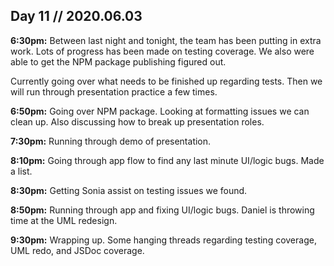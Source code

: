## Day 11 // 2020.06.03

**6:30pm:** Between last night and tonight, the team has been putting in extra work. Lots of progress has been made on testing coverage. We also were able to get the NPM package publishing figured out. 

Currently going over what needs to be finished up regarding tests. Then we will run through presentation practice a few times. 

**6:50pm:** Going over NPM package. Looking at formatting issues we can clean up. Also discussing how to break up presentation roles.

**7:30pm:** Running through demo of presentation. 

**8:10pm:** Going through app flow to find any last minute UI/logic bugs. Made a list.

**8:30pm:** Getting Sonia assist on testing issues we found. 

**8:50pm:** Running through app and fixing UI/logic bugs. Daniel is throwing time at the UML redesign.

**9:30pm:** Wrapping up. Some hanging threads regarding testing coverage, UML redo, and JSDoc coverage. 
